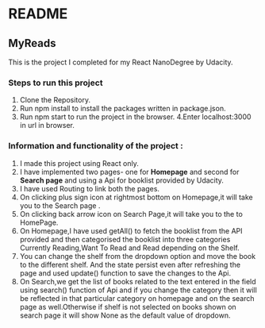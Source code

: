 # README
## MyReads

This is the project I completed for my React NanoDegree by Udacity.

### Steps to run this project
1. Clone the Repository.
2. Run npm install to install the packages written in package.json.
3. Run npm start to run the project in the browser.
4.Enter localhost:3000 in url in browser.

### Information and functionality of the project :
1. I made this project using React only.
2. I have implemented two pages- one for **Homepage** and second for **Search page** and using a Api for booklist provided by Udacity.
3. I have used Routing to link both the pages.
4. On clicking  plus sign icon at rightmost bottom on Homepage,it will take you to the Search page .
5. On clicking back arrow icon on Search Page,it will take you to the to HomePage.
6. On Homepage,I have used getAll() to fetch the booklist from the API provided and then categorised  the booklist into three categories    Currently Reading,Want To Read and Read depending on the Shelf.
7. You can change the shelf from the dropdown option and move the book to the different shelf. And the state persist even after refreshing  the page and used  update() function to save the changes to the Api.
8. On Search,we get the list of books related to the text entered in the field  using search() function of Api and if you change the      category then it will be reflected in that particular category on homepage and on the search page as well.Otherwise if shelf is not selected on books shown on search page it will show None as the default value of dropdown.
